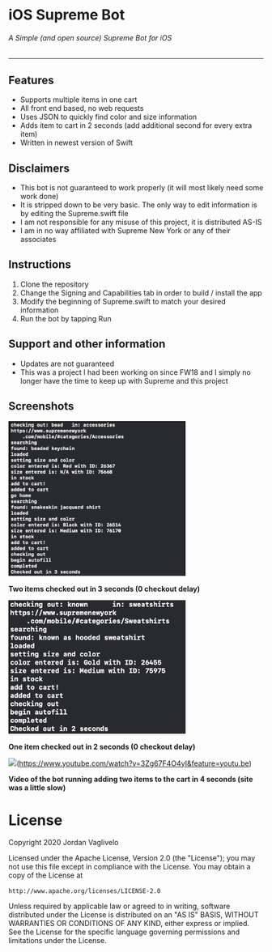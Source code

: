 # iOS Supreme Bot
###### A Simple (and open source) Supreme Bot for iOS

---

## Features
* Supports multiple items in one cart
* All front end based, no web requests
* Uses JSON to quickly find color and size information
* Adds item to cart in 2 seconds (add additional second for every extra item)
* Written in newest version of Swift

## Disclaimers
* This bot is not guaranteed to work properly (it will most likely need some work done)
* It is stripped down to be very basic. The only way to edit information is by editing the Supreme.swift file
* I am not responsible for any misuse of this project, it is distributed AS-IS
* I am in no way affiliated with Supreme New York or any of their associates

## Instructions
1. Clone the repository
2. Change the Signing and Capabilities tab in order to build / install the app
3. Modify the beginning of Supreme.swift to match your desired information
4. Run the bot by tapping Run

## Support and other information
* Updates are not guaranteed
* This was a project I had been working on since FW18 and I simply no longer have the time to keep up with Supreme and this project


## Screenshots
<img src="/img/log2.png" width="350" />

**Two items checked out in 3 seconds (0 checkout delay)**

<img src="/img/log1.png" width="350" />

**One item checked out in 2 seconds (0 checkout delay)**

<img src="https://i.ytimg.com/vi/3Zg67F4O4yI/sddefault.jpg" width="350" />(https://www.youtube.com/watch?v=3Zg67F4O4yI&feature=youtu.be)

**Video of the bot running adding two items to the cart in 4 seconds (site was a little slow)**

# License

Copyright 2020 Jordan Vaglivelo

Licensed under the Apache License, Version 2.0 (the "License");
you may not use this file except in compliance with the License.
You may obtain a copy of the License at

    http://www.apache.org/licenses/LICENSE-2.0

Unless required by applicable law or agreed to in writing, software
distributed under the License is distributed on an "AS IS" BASIS,
WITHOUT WARRANTIES OR CONDITIONS OF ANY KIND, either express or implied.
See the License for the specific language governing permissions and
limitations under the License.
